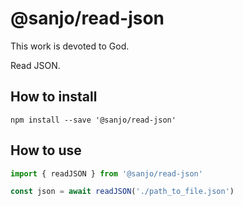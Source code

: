 # @sanjo/read-json

This work is devoted to God.

Read JSON.

## How to install

```
npm install --save '@sanjo/read-json'
```

## How to use

```js
import { readJSON } from '@sanjo/read-json'

const json = await readJSON('./path_to_file.json')
```
